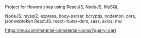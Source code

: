Project for flowers shop using ReactJS, NodeJS, MySQL 

NodeJS: mysql2, express, body-parser, bcryptjs, nodemon, cors, jsonwebtoken
ReactJS: react-router-dom, sass, axios, mui 

https://mui.com/material-ui/material-icons/?query=cart
